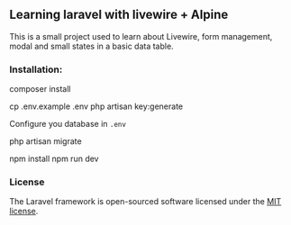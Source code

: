 ## Learning laravel with livewire + Alpine

This is a small project used to learn about Livewire, form management, modal and small states in a basic data table.

### Installation:

composer install

cp .env.example .env
php artisan key:generate

Configure you database in `.env`

php artisan migrate

npm install
npm run dev

### License

The Laravel framework is open-sourced software licensed under the [MIT license](https://opensource.org/licenses/MIT).
